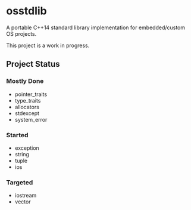 # osstdlib
A portable C++14 standard library implementation for embedded/custom OS projects.

This project is a work in progress.

## Project Status ##
### Mostly Done ###
- pointer_traits
- type_traits
- allocators
- stdexcept
- system_error
### Started ###
- exception
- string
- tuple
- ios
### Targeted ###
- iostream
- vector
